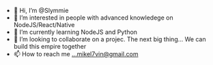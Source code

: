 - 👋 Hi, I’m @Slymmie
- 👀 I’m interested in people with advanced knowledege on NodeJS/React/Native
- 🌱 I’m currently learning NodeJS and Python
- 💞️ I’m looking to collaborate on a projec. The next big thing... We can build this empire together
- 📫 How to reach me ...mikel7vin@gmail.com

<!---
Slymmie/Slymmie is a ✨ special ✨ repository because its `README.md` (this file) appears on your GitHub profile.
You can click the Preview link to take a look at your changes.
--->
